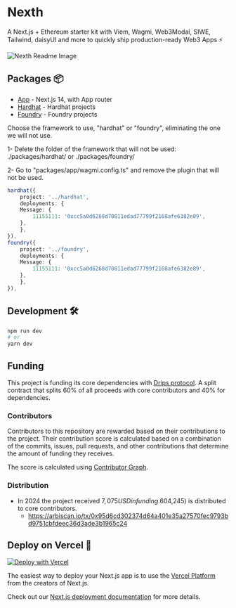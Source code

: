 # Nexth

A Next.js + Ethereum starter kit with Viem, Wagmi, Web3Modal, SIWE, Tailwind, daisyUI and more to quickly ship production-ready Web3 Apps ⚡

![Nexth Readme Image](https://nexth.vercel.app/opengraph-image)

## Packages 📦

- [App](./packages/app) - Next.js 14, with App router
- [Hardhat](./packages/hardhat/) - Hardhat projects
- [Foundry](./packages/foundry/) - Foundry projects

Choose the framework to use, "hardhat" or "foundry", eliminating the one we will not use.

1- Delete the folder of the framework that will not be used:
./packages/hardhat/ or ./packages/foundry/

2- Go to "packages/app/wagmi.config.ts" and remove the plugin that will not be used.

```ts
hardhat({
    project: '../hardhat',
    deployments: {
    Message: {
        11155111: '0xcc5a0d6268d70811edad77799f2168afe6382e89',
    },
    },
}),
foundry({
    project: '../foundry',
    deployments: {
    Message: {
        11155111: '0xcc5a0d6268d70811edad77799f2168afe6382e89',
    },
    },
}),
```

## Development 🛠️

```bash
npm run dev
# or
yarn dev
```

## Funding

This project is funding its core dependencies with [Drips protocol](https://www.drips.network/app/projects/github/wslyvh/nexth?exact). A split contract that splits 60% of all proceeds with core contributors and 40% for dependencies.

### Contributors

Contributors to this repository are rewarded based on their contributions to the project. Their contribution score is calculated based on a combination of the commits, issues, pull requests, and other contributions that determine the amount of funding they receives.

The score is calculated using [Contributor Graph](https://github.com/wslyvh/contributor-graph).

### Distribution

- In 2024 the project received $7,075 USD in funding. 60% ($4,245) is distributed to core contributors.
  - https://arbiscan.io/tx/0x95d6cd302374d64a401e35a27570fec9793bd9751cbfdeec36d3ade3b1965c24

## Deploy on Vercel 🚢

[![Deploy with Vercel](https://vercel.com/button)](https://vercel.com/new/clone?repository-url=https%3A%2F%2Fgithub.com%2Fwslyvh%2Fnexth)

The easiest way to deploy your Next.js app is to use the [Vercel Platform](https://vercel.com/new?utm_medium=nexth&filter=next.js&utm_source=nexth&utm_campaign=nexth-readme) from the creators of Next.js.

Check out our [Next.js deployment documentation](https://nextjs.org/docs/deployment) for more details.

